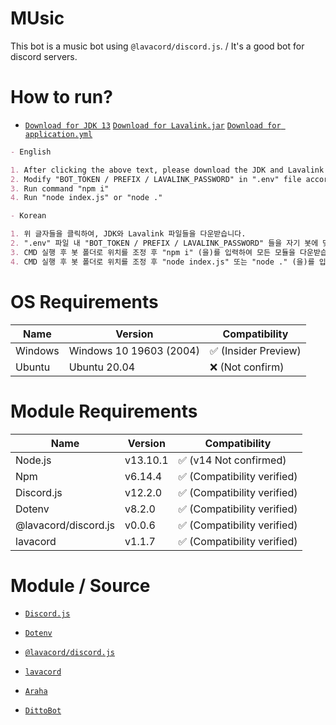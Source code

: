# MUsic
This bot is a music bot using `@lavacord/discord.js`. / It's a good bot for discord servers.

# How to run?
* [`Download for JDK 13`](https://www.oracle.com/java/technologies/javase-jdk13-downloads.html) [`Download for Lavalink.jar`](https://github.com/Frederikam/Lavalink/releases) [`Download for application.yml`](https://github.com/Frederikam/Lavalink/blob/master/LavalinkServer/application.yml.example)

```md
- English

1. After clicking the above text, please download the JDK and Lavalink files.
2. Modify "BOT_TOKEN / PREFIX / LAVALINK_PASSWORD" in ".env" file accordingly.
3. Run command "npm i"
4. Run "node index.js" or "node ."

- Korean

1. 위 글자들을 클릭하여, JDK와 Lavalink 파일들을 다운받습니다.
2. ".env" 파일 내 "BOT_TOKEN / PREFIX / LAVALINK_PASSWORD" 들을 자기 봇에 맞게 변경합니다.
3. CMD 실행 후 봇 폴더로 위치를 조정 후 "npm i" (을)를 입력하여 모든 모듈을 다운받습니다.
4. CMD 실행 후 봇 폴더로 위치를 조정 후 "node index.js" 또는 "node ." (을)를 입력하여 봇을 실행합니다.
```

# OS Requirements

Name | Version | Compatibility
---- | ---- | ----
Windows | Windows 10 19603 (2004) | ✅ (Insider Preview)
Ubuntu | Ubuntu 20.04 | ❌ (Not confirm)

# Module Requirements

Name | Version | Compatibility
---- | ---- | ----
Node.js | v13.10.1 | ✅ (v14 Not confirmed)
Npm | v6.14.4 | ✅ (Compatibility verified)
Discord.js | v12.2.0 | ✅ (Compatibility verified)
Dotenv | v8.2.0 | ✅ (Compatibility verified)
@lavacord/discord.js | v0.0.6 | ✅ (Compatibility verified)
lavacord | v1.1.7 | ✅ (Compatibility verified)

# Module / Source
* [`Discord.js`](https://github.com/discordjs/discord.js)
* [`Dotenv`](https://github.com/motdotla/dotenv)
* [`@lavacord/discord.js`](https://www.npmjs.com/package/@lavacord/discord.js)
* [`lavacord`](https://github.com/lavacord/Lavacord)

* [`Araha`](https://github.com/TeamZenithy/Araha)
* [`DittoBot`](https://github.com/ditto7890/dittobot)
